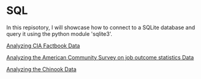 # SQL
In this repisotory, I will showcase how to connect to a SQLite database and query it using the python module 'sqlite3'.

[Analyzing CIA Factbook Data](https://github.com/Chaoukib/SQL/blob/master/notebook_factbook.ipynb)

[Analyzing the American Community Survey on job outcome statistics Data](https://github.com/Chaoukib/SQL/blob/master/notebook_jobs.ipynb)

[Analyzing the Chinook Data](https://github.com/Chaoukib/SQL/blob/master/notebook_chinook.ipynb)



